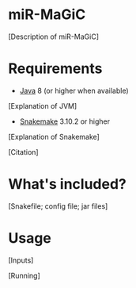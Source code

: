 # miR-MaGiC

[Description of miR-MaGiC]

# Requirements

- [Java](https://www.java.com/en/download/) 8 (or higher when available)

[Explanation of JVM]

- [Snakemake](https://snakemake.readthedocs.io/en/stable/index.html) 3.10.2 or higher

[Explanation of Snakemake]

[Citation]

# What's included?

[Snakefile; config file; jar files]

# Usage

[Inputs]

[Running]



